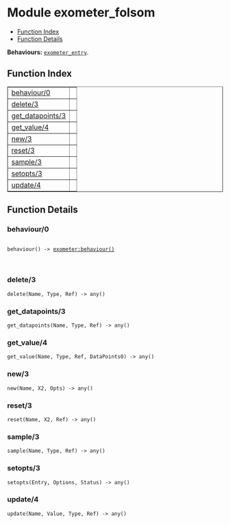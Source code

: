 

# Module exometer_folsom #
* [Function Index](#index)
* [Function Details](#functions)

__Behaviours:__ [`exometer_entry`](exometer_entry.md).
<a name="index"></a>

## Function Index ##


<table width="100%" border="1" cellspacing="0" cellpadding="2" summary="function index"><tr><td valign="top"><a href="#behaviour-0">behaviour/0</a></td><td></td></tr><tr><td valign="top"><a href="#delete-3">delete/3</a></td><td></td></tr><tr><td valign="top"><a href="#get_datapoints-3">get_datapoints/3</a></td><td></td></tr><tr><td valign="top"><a href="#get_value-4">get_value/4</a></td><td></td></tr><tr><td valign="top"><a href="#new-3">new/3</a></td><td></td></tr><tr><td valign="top"><a href="#reset-3">reset/3</a></td><td></td></tr><tr><td valign="top"><a href="#sample-3">sample/3</a></td><td></td></tr><tr><td valign="top"><a href="#setopts-3">setopts/3</a></td><td></td></tr><tr><td valign="top"><a href="#update-4">update/4</a></td><td></td></tr></table>


<a name="functions"></a>

## Function Details ##

<a name="behaviour-0"></a>

### behaviour/0 ###


<pre><code>
behaviour() -&gt; <a href="exometer.md#type-behaviour">exometer:behaviour()</a>
</code></pre>
<br />


<a name="delete-3"></a>

### delete/3 ###

`delete(Name, Type, Ref) -> any()`


<a name="get_datapoints-3"></a>

### get_datapoints/3 ###

`get_datapoints(Name, Type, Ref) -> any()`


<a name="get_value-4"></a>

### get_value/4 ###

`get_value(Name, Type, Ref, DataPoints0) -> any()`


<a name="new-3"></a>

### new/3 ###

`new(Name, X2, Opts) -> any()`


<a name="reset-3"></a>

### reset/3 ###

`reset(Name, X2, Ref) -> any()`


<a name="sample-3"></a>

### sample/3 ###

`sample(Name, Type, Ref) -> any()`


<a name="setopts-3"></a>

### setopts/3 ###

`setopts(Entry, Options, Status) -> any()`


<a name="update-4"></a>

### update/4 ###

`update(Name, Value, Type, Ref) -> any()`


